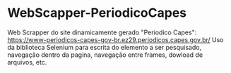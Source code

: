 # WebScapper-PeriodicoCapes
Web Scrapper do site dinamicamente gerado "Periodico Capes": https://www-periodicos-capes-gov-br.ez29.periodicos.capes.gov.br/
Uso da biblioteca Selenium para escrita do elemento a ser pesquisado, navegação dentro da pagina, navegação entre frames, dowload de arquivos, etc.
